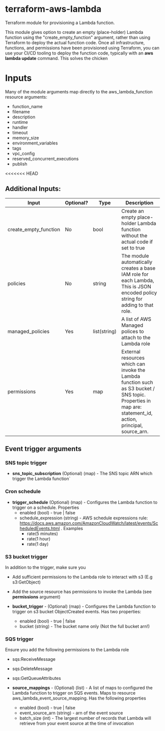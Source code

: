# terraform-aws-lambda
Terraform module for provisioning a Lambda function.

This module gives option to create an empty (place-holder) Lambda function using the "create_empty_function" argument, rather than using Terraform to deploy the actual function code. Once all infrastructure, functions, and permissions have been provisioned using Terraform, you can use your CI/CD tooling to deploy the function code, typically with an **aws lambda update** command. This solves the chicken

# Inputs
Many of the module arguments map directly to the aws_lambda_function resource arguments:
* function_name
* filename
* description
* runtime
* handler
* timeout
* memory_size
* environment_variables
* tags
* vpc_config
* reserved_concurrent_executions
* publish

<<<<<<< HEAD
## Additional Inputs:

| Input   | Optional?    | Type | Description |
| ------- | ------------ | -----|------------ |    
| create\_empty\_function |  No |  bool |  Create an empty place-holder Lambda function without the actual code if set to true |
| policies | No | string | The module automatically creates a base IAM role for each Lambda, This is JSON encoded policy string for adding to that role. |
| managed\_policies | Yes | list(string) | A list of AWS Managed polices to attach to the Lambda role |
| permissions | Yes | map | External resources which can invoke the Lambda function such as S3 bucket / SNS topic. Properties in map are:  statement_id, action, principal, source_arn.

## Event trigger arguments

### SNS topic trigger
* **sns_topic_subscription** (Optional) (map) - The SNS topic ARN which trigger the Lambda function`

### Cron schedule
* **trigger_schedule** (Optional) (map) - Configures the Lambda function to trigger on a schedule. Properties
    * enabled (bool) - true | false
    * schedule_expression (string) - AWS schedule expressions rule: https://docs.aws.amazon.com/AmazonCloudWatch/latest/events/ScheduledEvents.html . Examples
        * rate(5 minutes)
        * rate(1 hour)
        * rate(1 day)

### S3 bucket trigger

In addition to the trigger, make sure you
 * Add sufficient permissions to the Lambda role to interact with s3 (E.g s3:GetObject)
 * Add the source resource has permissions to invoke the Lambda (see **permissions** argument)

* **bucket_trigger** - (Optional) (map) - Configures the Lambda function to trigger on s3 bucket ObjectCreated events. Has two properties:
    * enabled (bool) - true | false
    * bucket (string) - The bucket name only (Not the full bucket arn!)

### SQS trigger

Ensure you add the following permissions to the Lambda role
* sqs:ReceiveMessage
* sqs:DeleteMessage
* sqs:GetQueueAttributes

* **source_mappings** - (Optional) (list) - A list of maps to configured the Lambda function to trigger on SQS events. Maps to resource aws_lambda_event_source_mapping. Has the following properties
  * enabled (bool) - true | false
  * event_source_arn (string) - arn of the event source
  * batch_size (int) - The largest number of records that Lambda will retrieve from your event source at the time of invocation
